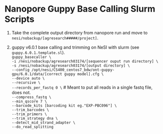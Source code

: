 # Nanopore Guppy Base Calling Slurm Scripts

1. Take the complete output directory from nanopore run and move to `nesi/nobackup/[agresearch#####/project]`.


2. guppy v6.0.1 base calling and trimming on NeSI with slurm (see `guppy.6.0.1.template.sl`).  
`guppy_basecaller \`  
`-i /nesi/nobackup/agresearch03174/[sequencer ouput run directory] \`  
`-s /nesi/nobackup/agresearch03174/[output directory] \`  
`--config /opt/nesi/CS400_centos7_bdw/ont-guppy-gpu/6.0.1/data/[correct guppy model].cfg \`  
`--device auto \`  
`--recursive \`  
`--records_per_fastq 0 \` # Meant to put all reads in a single fastq file, does not.  
`--compress_fastq \`  
`--min_qscore 7 \`  
`--barcode_kits [barcoding kit eg."EXP-PBC096"] \`  
`--trim_barcodes \`  
`--trim_primers \`  
`--trim_strategy dna \`  
`--detect_mid_strand_adapter \`  
`--do_read_splitting`  
